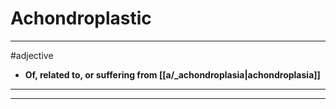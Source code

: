 # Achondroplastic
---
#adjective
- **Of, related to, or suffering from [[a/_achondroplasia|achondroplasia]]**
---
---
